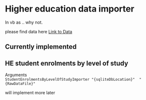 # Higher education data importer

In vb as .. why not.

please find data here
[Link to Data](https://www.hesa.ac.uk/data-and-analysis/students/whos-in-he)


## Currently implemented 

## HE student enrolments by level of study
Arguments <br/>
``StudentEnrolmentsByLevelOfStudyImporter "{sqliteDbLocation}"  "{RawDataFile}" ``


will implement more later